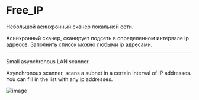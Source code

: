 # Free_IP
Небольшой асинхронный сканер локальной сети.

Асинхронный сканер, сканирует подсеть в определенном интервале ip адресов. Заполнить список можно любыми ip адресами.

_____________________________________________________________

Small asynchronous LAN scanner.

Asynchronous scanner, scans a subnet in a certain interval of IP addresses. You can fill in the list with any ip addresses.

![image](https://user-images.githubusercontent.com/37382820/79698192-f6286c80-828f-11ea-955c-14c2d9ceebc9.png)
